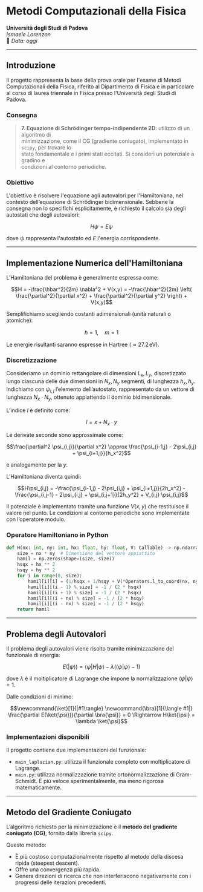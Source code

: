# Metodi Computazionali della Fisica  
**Università degli Studi di Padova**  
*Ismaele Lorenzon*  
📅 _Data: oggi_

---

## Introduzione

Il progetto rappresenta la base della prova orale per l'esame di Metodi Computazionali della Fisica, riferito al Dipartimento di Fisica e in particolare al corso di laurea triennale in Fisica presso l'Università degli Studi di Padova.

### Consegna

> **7. Equazione di Schrödinger tempo-indipendente 2D**: utilizzo di un algoritmo di  
> minimizzazione, come il CG (gradiente coniugato), implementato in `scipy`, per trovare lo  
> stato fondamentale e i primi stati eccitati. Si consideri un potenziale a gradino e  
> condizioni al contorno periodiche.

### Obiettivo

L'obiettivo è risolvere l'equazione agli autovalori per l'Hamiltoniana, nel contesto dell’equazione di Schrödinger bidimensionale. Sebbene la consegna non lo specifichi esplicitamente, è richiesto il calcolo sia degli autostati che degli autovalori:

```math
H\psi = E\psi
```

dove $\psi$ rappresenta l'autostato ed $E$ l'energia corrispondente.

---

## Implementazione Numerica dell'Hamiltoniana

L’Hamiltoniana del problema è generalmente espressa come:

```math
H = -\frac{\hbar^2}{2m} \nabla^2 + V(x,y) = -\frac{\hbar^2}{2m} \left( \frac{\partial^2}{\partial x^2} + \frac{\partial^2}{\partial y^2} \right) + V(x,y)
```

Semplifichiamo scegliendo costanti adimensionali (unità naturali o atomiche):

```math
\hbar = 1, \quad m = 1
```

Le energie risultanti saranno espresse in Hartree ($\approx 27.2\,\text{eV}$).

### Discretizzazione

Consideriamo un dominio rettangolare di dimensioni $L_x, L_y$, discretizzato lungo ciascuna delle due dimensioni in $N_x, N_y$ segmenti, di lunghezza $h_x, h_y$. Indichiamo con $\psi_{i,j}$ l’elemento dell’autostato, rappresentato da un vettore di lunghezza $N_x \cdot N_y$, ottenuto appiattendo il dominio bidimensionale.

L’indice $l$ è definito come:

```math
l = x + N_x \cdot y
```

Le derivate seconde sono approssimate come:

```math
\frac{\partial^2 \psi_{i,j}}{\partial x^2} \approx \frac{\psi_{i-1,j} - 2\psi_{i,j} + \psi_{i+1,j}}{h_x^2}
```

e analogamente per la $y$.

L’Hamiltoniana diventa quindi:

```math
H\psi_{i,j} = -\frac{\psi_{i-1,j} - 2\psi_{i,j} + \psi_{i+1,j}}{2h_x^2}
             - \frac{\psi_{i,j-1} - 2\psi_{i,j} + \psi_{i,j+1}}{2h_y^2}
             + V_{i,j} \psi_{i,j}
```

Il potenziale è implementato tramite una funzione $V(x, y)$ che restituisce il valore nel punto. Le condizioni al contorno periodiche sono implementate con l’operatore modulo.

### Operatore Hamiltoniano in Python

```python
def H(nx: int, ny: int, hx: float, hy: float, V: Callable) -> np.ndarray:
    size = nx * ny  # Dimensione del vettore appiattito
    hamil = np.zeros(shape=(size, size))
    hsqx = hx ** 2
    hsqy = hy ** 2
    for i in range(0, size):
        hamil[i][i] = (1/hsqx + 1/hsqy + V(*Operators.l_to_coord(nx, ny, i), hx, hy))
        hamil[i][(i - 1) % size] = -1 / (2 * hsqx)
        hamil[i][(i + 1) % size] = -1 / (2 * hsqx)
        hamil[i][(i + nx) % size] = -1 / (2 * hsqy)
        hamil[i][(i - nx) % size] = -1 / (2 * hsqy)
    return hamil
```

---

## Problema degli Autovalori

Il problema degli autovalori viene risolto tramite minimizzazione del funzionale di energia:

```math
\newcommand{\ket}[1]{|#1\rangle}
\newcommand{\bra}[1]{\langle #1|}
E(\ket{\psi}) = \bra{\psi} H \ket{\psi} - \lambda(\langle \psi|\psi \rangle - 1)
```

dove $\lambda$ è il moltiplicatore di Lagrange che impone la normalizzazione $\langle \psi | \psi \rangle = 1$.

Dalle condizioni di minimo:

```math
\newcommand{\ket}[1]{|#1\rangle}
\newcommand{\bra}[1]{\langle #1|}
\frac{\partial E(\ket{\psi})}{\partial \bra{\psi}} = 0 \Rightarrow H\ket{\psi} = \lambda \ket{\psi}
```

### Implementazioni disponibili

Il progetto contiene due implementazioni del funzionale:

- `main_laplacian.py`: utilizza il funzionale completo con moltiplicatore di Lagrange.
- `main.py`: utilizza normalizzazione tramite ortonormalizzazione di Gram-Schmidt. È più veloce sperimentalmente, ma meno rigorosa matematicamente.

---

## Metodo del Gradiente Coniugato

L’algoritmo richiesto per la minimizzazione è il **metodo del gradiente coniugato (CG)**, fornito dalla libreria `scipy`.

Questo metodo:

- È più costoso computazionalmente rispetto al metodo della discesa ripida (steepest descent).
- Offre una convergenza più rapida.
- Genera direzioni di ricerca che non interferiscono negativamente con i progressi delle iterazioni precedenti.
